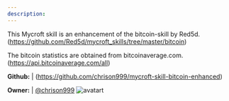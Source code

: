 ```yaml
---
description: 
---
```

This Mycroft skill is an enhancement of the bitcoin-skill by Red5d.
(https://github.com/Red5d/mycroft_skills/tree/master/bitcoin)

The bitcoin statistics are obtained from bitcoinaverage.com.
(https://api.bitcoinaverage.com/all)

**Github:** | (https://github.com/chrison999/mycroft-skill-bitcoin-enhanced)

**Owner:** | [@chrison999](https://github.com/chrison999) ![avatart](https://avatars3.githubusercontent.com/u/7979787?v=4)

